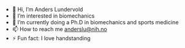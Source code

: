 - 👋 Hi, I’m Anders Lundervold
- 👀 I’m interested in biomechanics
- 🌱 I’m currently doing a Ph.D in biomechanics and sports medicine 
- 📫 How to reach me anderslu@nih.no
- ⚡ Fun fact: I love handstanding 

<!---
Anders-Lundervold/Anders-Lundervold is a ✨ special ✨ repository because its `README.md` (this file) appears on your GitHub profile.
You can click the Preview link to take a look at your changes.
--->
